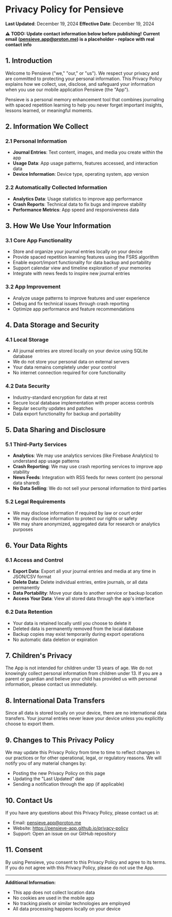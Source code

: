 # Privacy Policy for Pensieve

**Last Updated**: December 19, 2024
**Effective Date**: December 19, 2024

**⚠️ TODO: Update contact information below before publishing!**
**Current email (pensieve.app@proton.me) is a placeholder - replace with real contact info**

## 1. Introduction

Welcome to Pensieve ("we," "our," or "us"). We respect your privacy and are committed to protecting your personal information. This Privacy Policy explains how we collect, use, disclose, and safeguard your information when you use our mobile application Pensieve (the "App").

Pensieve is a personal memory enhancement tool that combines journaling with spaced repetition learning to help you never forget important insights, lessons learned, or meaningful moments.

## 2. Information We Collect

### 2.1 Personal Information
- **Journal Entries**: Text content, images, and media you create within the app
- **Usage Data**: App usage patterns, features accessed, and interaction data
- **Device Information**: Device type, operating system, app version

### 2.2 Automatically Collected Information
- **Analytics Data**: Usage statistics to improve app performance
- **Crash Reports**: Technical data to fix bugs and improve stability
- **Performance Metrics**: App speed and responsiveness data

## 3. How We Use Your Information

### 3.1 Core App Functionality
- Store and organize your journal entries locally on your device
- Provide spaced repetition learning features using the FSRS algorithm
- Enable export/import functionality for data backup and portability
- Support calendar view and timeline exploration of your memories
- Integrate with news feeds to inspire new journal entries

### 3.2 App Improvement
- Analyze usage patterns to improve features and user experience
- Debug and fix technical issues through crash reporting
- Optimize app performance and feature recommendations

## 4. Data Storage and Security

### 4.1 Local Storage
- All journal entries are stored locally on your device using SQLite database
- We do not store your personal data on external servers
- Your data remains completely under your control
- No internet connection required for core functionality

### 4.2 Data Security
- Industry-standard encryption for data at rest
- Secure local database implementation with proper access controls
- Regular security updates and patches
- Data export functionality for backup and portability

## 5. Data Sharing and Disclosure

### 5.1 Third-Party Services
- **Analytics**: We may use analytics services (like Firebase Analytics) to understand app usage patterns
- **Crash Reporting**: We may use crash reporting services to improve app stability
- **News Feeds**: Integration with RSS feeds for news content (no personal data shared)
- **No Data Selling**: We do not sell your personal information to third parties

### 5.2 Legal Requirements
- We may disclose information if required by law or court order
- We may disclose information to protect our rights or safety
- We may share anonymized, aggregated data for research or analytics purposes

## 6. Your Data Rights

### 6.1 Access and Control
- **Export Data**: Export all your journal entries and media at any time in JSON/CSV format
- **Delete Data**: Delete individual entries, entire journals, or all data permanently
- **Data Portability**: Move your data to another service or backup location
- **Access Your Data**: View all stored data through the app's interface

### 6.2 Data Retention
- Your data is retained locally until you choose to delete it
- Deleted data is permanently removed from the local database
- Backup copies may exist temporarily during export operations
- No automatic data deletion or expiration

## 7. Children's Privacy

The App is not intended for children under 13 years of age. We do not knowingly collect personal information from children under 13. If you are a parent or guardian and believe your child has provided us with personal information, please contact us immediately.

## 8. International Data Transfers

Since all data is stored locally on your device, there are no international data transfers. Your journal entries never leave your device unless you explicitly choose to export them.

## 9. Changes to This Privacy Policy

We may update this Privacy Policy from time to time to reflect changes in our practices or for other operational, legal, or regulatory reasons. We will notify you of any material changes by:
- Posting the new Privacy Policy on this page
- Updating the "Last Updated" date
- Sending a notification through the app (if applicable)

## 10. Contact Us

If you have any questions about this Privacy Policy, please contact us at:
- Email: pensieve.app@proton.me
- Website: https://pensieve-app.github.io/privacy-policy
- Support: Open an issue on our GitHub repository

## 11. Consent

By using Pensieve, you consent to this Privacy Policy and agree to its terms. If you do not agree with this Privacy Policy, please do not use the App.

---

**Additional Information:**
- This app does not collect location data
- No cookies are used in the mobile app
- No tracking pixels or similar technologies are employed
- All data processing happens locally on your device

